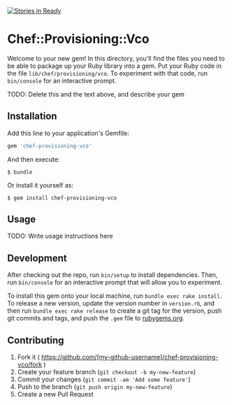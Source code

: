 [![Stories in Ready](https://badge.waffle.io/vaquero-io/chef-provisioning-vco.svg?label=ready&title=Ready)](http://waffle.io/vaquero-io/chef-provisioning-vco)

# Chef::Provisioning::Vco

Welcome to your new gem! In this directory, you'll find the files you need to be able to package up your Ruby library into a gem. Put your Ruby code in the file `lib/chef/provisioning/vco`. To experiment with that code, run `bin/console` for an interactive prompt.

TODO: Delete this and the text above, and describe your gem

## Installation

Add this line to your application's Gemfile:

```ruby
gem 'chef-provisioning-vco'
```

And then execute:

    $ bundle

Or install it yourself as:

    $ gem install chef-provisioning-vco

## Usage

TODO: Write usage instructions here

## Development

After checking out the repo, run `bin/setup` to install dependencies. Then, run `bin/console` for an interactive prompt that will allow you to experiment.

To install this gem onto your local machine, run `bundle exec rake install`. To release a new version, update the version number in `version.rb`, and then run `bundle exec rake release` to create a git tag for the version, push git commits and tags, and push the `.gem` file to [rubygems.org](https://rubygems.org).

## Contributing

1. Fork it ( https://github.com/[my-github-username]/chef-provisioning-vco/fork )
2. Create your feature branch (`git checkout -b my-new-feature`)
3. Commit your changes (`git commit -am 'Add some feature'`)
4. Push to the branch (`git push origin my-new-feature`)
5. Create a new Pull Request
